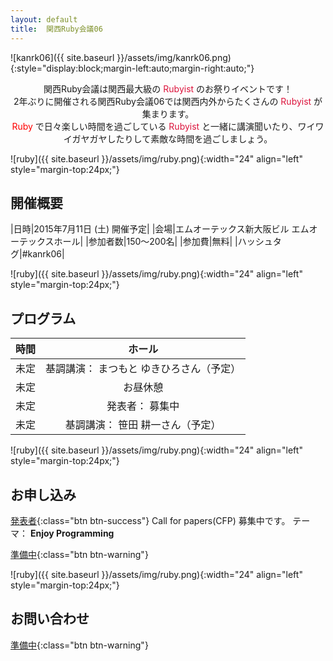 ```yaml
---
layout: default
title:  関西Ruby会議06
---
```


![kanrk06]({{ site.baseurl }}/assets/img/kanrk06.png){:style="display:block;margin-left:auto;margin-right:auto;"}

<div align="center">
関西Ruby会議は関西最大級の<font color="#dc143c"> Rubyist </font>のお祭りイベントです！<br/>
2年ぶりに開催される関西Ruby会議06では関西内外からたくさんの<font color="#dc143c"> Rubyist </font>が集まります。<br/>
<font color="#ff0000"> Ruby </font>で日々楽しい時間を過ごしている<font color="#dc143c"> Rubyist </font>と一緒に講演聞いたり、ワイワイガヤガヤしたりして素敵な時間を過ごしましょう。
</div>

![ruby]({{ site.baseurl }}/assets/img/ruby.png){:width="24" align="left" style="margin-top:24px;"}

## 開催概要

|日時|2015年7月11日 (土) 開催予定|
|会場|エムオーテックス新大阪ビル エムオーテックスホール|
|参加者数|150～200名|
|参加費|無料|
|ハッシュタグ|#kanrk06|

![ruby]({{ site.baseurl }}/assets/img/ruby.png){:width="24" align="left" style="margin-top:24px;"}

## プログラム

|時間|ホール|
|:-|:-:|
|未定|基調講演： まつもと ゆきひろさん（予定）|
|未定|お昼休憩|
|未定|発表者： 募集中|
|未定|基調講演： 笹田 耕一さん（予定）|

![ruby]({{ site.baseurl }}/assets/img/ruby.png){:width="24" align="left" style="margin-top:24px;"}

## お申し込み

[発表者](https://rubykansai.doorkeeper.jp/events/23924){:class="btn btn-success"} Call for papers(CFP) 募集中です。 テーマ： **Enjoy Programming**

[準備中](#){:class="btn btn-warning"}

![ruby]({{ site.baseurl }}/assets/img/ruby.png){:width="24" align="left" style="margin-top:24px;"}

## お問い合わせ

[準備中](#){:class="btn btn-warning"}
